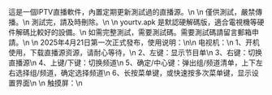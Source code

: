 這是一個IPTV直播軟件，內置定期更新測試過的直播源。\n
\n
僅供測試，嚴禁傳播。\n
測試完，請及時刪除。\n
\n
yourtv.apk 是默認硬解碼版，適合電視機等硬件解碼比較好的設備。\n
如需完整測試，需要測試碼。需要測試碼請留言郵箱申請。\n
\n
2025年4月21日第一次正式發布，使用说明：\n\n
电视机：\n
1、开机使用，下载直播源资源，请耐心等待，\n
2、左键：显示节目单\n
3、右键：切换直播源\n
4、上键/下键：切换频道\n
5、确定/中心键：弹出组/频道清单，上下左右选择组/频道，确定选择频道\n
6、长按菜单键，或快速按多次菜单键，显示设置界面\n
\n
触摸屏：\n

